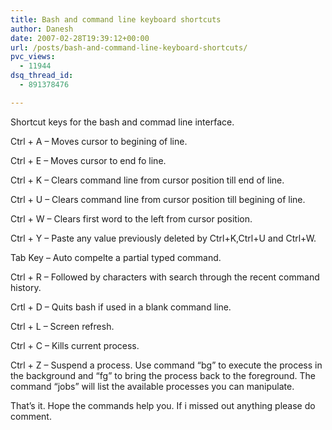 ```yaml
---
title: Bash and command line keyboard shortcuts
author: Danesh
date: 2007-02-28T19:39:12+00:00
url: /posts/bash-and-command-line-keyboard-shortcuts/
pvc_views:
  - 11944
dsq_thread_id:
  - 891378476

---
```

Shortcut keys for the bash and commad line interface.

Ctrl + A &#8211; Moves cursor to begining of line.

Ctrl + E &#8211; Moves cursor to end fo line.

Ctrl + K &#8211; Clears command line from cursor position till end of line.

Ctrl + U &#8211; Clears command line from cursor position till begining of line.

Ctrl + W &#8211; Clears first word to the left from cursor position.

Ctrl + Y &#8211; Paste any value previously deleted by Ctrl+K,Ctrl+U and Ctrl+W.

Tab Key &#8211; Auto compelte a partial typed command.

Ctrl + R &#8211; Followed by characters with search through the recent command history.

Crtl + D &#8211; Quits bash if used in a blank command line.

Ctrl + L &#8211; Screen refresh.

Ctrl + C &#8211; Kills current process.

Ctrl + Z &#8211; Suspend a process. Use command &#8220;bg&#8221; to execute the process in the background and &#8220;fg&#8221; to bring the process back to the foreground. The command &#8220;jobs&#8221; will list the available processes you can manipulate.

That&#8217;s it. Hope the commands help you. If i missed out anything please do comment.